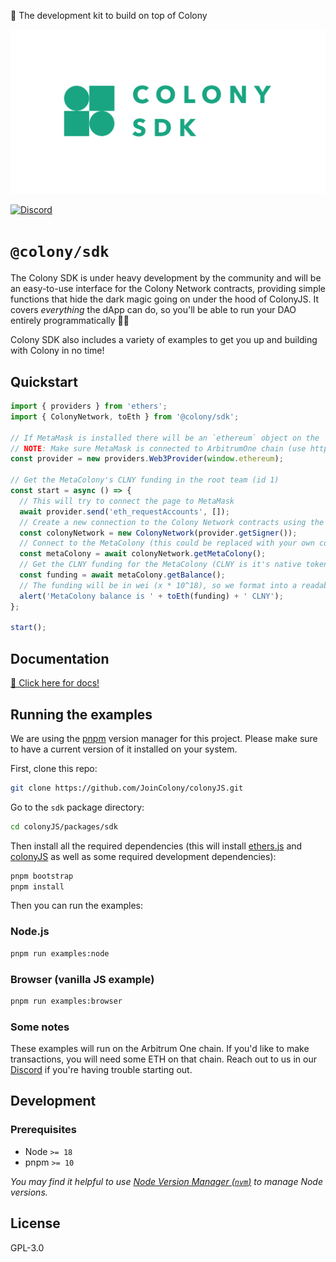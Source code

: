 🚀 The development kit to build on top of Colony

<div align="center">
  <img src="https://raw.githubusercontent.com/JoinColony/brand/v1.0.0/logo_sdk.svg" width="600" />
</div>

[![Discord](https://img.shields.io/discord/562263648173555742)](https://discord.gg/feVZWwysqM)

# `@colony/sdk`

The Colony SDK is under heavy development by the community and will be an easy-to-use interface for the Colony Network contracts, providing simple functions that hide the dark magic going on under the hood of ColonyJS.
It covers _everything_ the dApp can do, so you'll be able to run your DAO entirely programmatically 👩‍💻

Colony SDK also includes a variety of examples to get you up and building with Colony in no time!

## Quickstart

```javascript
import { providers } from 'ethers';
import { ColonyNetwork, toEth } from '@colony/sdk';

// If MetaMask is installed there will be an `ethereum` object on the `window`
// NOTE: Make sure MetaMask is connected to ArbitrumOne chain (use https://app.colony.io/public-rpc or see https://chainlist.org/chain/42161)
const provider = new providers.Web3Provider(window.ethereum);

// Get the MetaColony's CLNY funding in the root team (id 1)
const start = async () => {
  // This will try to connect the page to MetaMask
  await provider.send('eth_requestAccounts', []);
  // Create a new connection to the Colony Network contracts using the MetaMask "wallet"
  const colonyNetwork = new ColonyNetwork(provider.getSigner());
  // Connect to the MetaColony (this could be replaced with your own colony using `colonyNetwork.getColony(COLONY_ADDRESS)`)
  const metaColony = await colonyNetwork.getMetaColony();
  // Get the CLNY funding for the MetaColony (CLNY is it's native token)
  const funding = await metaColony.getBalance();
  // The funding will be in wei (x * 10^18), so we format into a readable string using the `toEth` function
  alert('MetaColony balance is ' + toEth(funding) + ' CLNY');
};

start();
```

## Documentation

[📑 Click here for docs!](https://docs.colony.io/colonysdk)

## Running the examples

We are using the [pnpm](https://pnpm.io/installation) version manager for this project. Please make sure to have a current version of it installed on your system.

First, clone this repo: 
```bash
git clone https://github.com/JoinColony/colonyJS.git
```

Go to the `sdk` package directory:

```bash
cd colonyJS/packages/sdk
```

Then install all the required dependencies (this will install [ethers.js](https://docs.ethers.io/v5/) and [colonyJS](https://github.com/JoinColony/colonyJS) as well as some required development dependencies):

```bash
pnpm bootstrap
pnpm install
```

Then you can run the examples:

### Node.js

```bash
pnpm run examples:node
```

### Browser (vanilla JS example)

```bash
pnpm run examples:browser
```

### Some notes

These examples will run on the Arbitrum One chain. If you'd like to make transactions, you will need some ETH on that chain. Reach out to us in our [Discord](https://discord.gg/feVZWwysqM) if you're having trouble starting out.

## Development

### Prerequisites

- Node `>= 18`
- pnpm `>= 10`

_You may find it helpful to use [Node Version Manager (`nvm`)](https://github.com/nvm-sh/nvm) to manage Node versions._

## License

GPL-3.0

